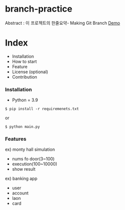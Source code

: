 # branch-practice

Abstract : 이 프로젝트의 한줄요약- Making Git Branch
[Demo](https://www.google.com)

# Index

- Installation
- How to start
- Feature
- License
(optional)
- Contribution

### Installation
- Python = 3.9

```shell
$ pip install -r requiremenets.txt
```


or

```shell
$ python main.py
```

### Features
ex) monty hall simulation
- nums fo door(3~100)
- execution(100~10000)
- show result

ex) banking app
- user
- account
- laon
- card














